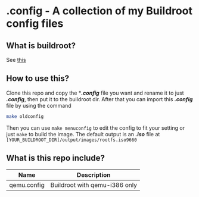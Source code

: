 # .config - A collection of my Buildroot config files
## What is buildroot?
See <a href="https://buildroot.org/">this</a>
## How to use this?
Clone this repo and copy the ****.config*** file you want and rename it to just ***.config***, then put it to the buildroot dir. After that you can import this ***.config*** file by using the command
``` bash
make oldconfig
```
Then you can use ```make menuconfig``` to edit the config to fit your setting or just ```make``` to build the image.
The default output is an ***.iso*** file at ```[YOUR_BUILDROOT_DIR]/output/images/rootfs.iso9660```
## What is this repo include?
|Name|Description|
|----|-----------|
|qemu.config|Buildroot with qemu-i386 only|
